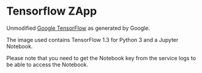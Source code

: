 # Tensorflow ZApp

Unmodified [Google TensorFlow](https://www.tensorflow.org/) as generated by Google.

The image used contains TensorFlow 1.3 for Python 3 and a Jupyter Notebook.

Please note that you need to get the Notebook key from the service logs to be able to access the Notebook.

